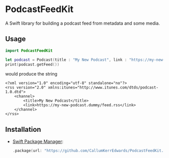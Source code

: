 # PodcastFeedKit
A Swift library for building a podcast feed from metadata and some media.

## Usage

```swift  
import PodcastFeedKit

let podcast = Podcast(title : "My New Podcast", link : "https://my-new-podcast.dummy/feed.rss")
print(podcast.getFeed())
```
would produce the string
```
<?xml version="1.0" encoding="utf-8" standalone="no"?>
<rss version="2.0" xmlns:itunes="http://www.itunes.com/dtds/podcast-1.0.dtd">
    <channel>
        <title>My New Podcast</title>
        <link>https://my-new-podcast.dummy/feed.rss</link>
    </channel>
</rss>
```

## Installation

- [Swift Package Manager](https://swift.org/package-manager/):

	```swift
    .package(url: "https://github.com/CallumKerrEdwards/PodcastFeedKit.git", from: "0.0.1")
	```
